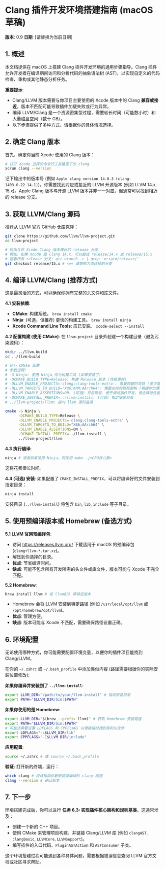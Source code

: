 # Clang 插件开发环境搭建指南 (macOS 草稿)

**版本**: 0.9
**日期**: [请替换为当前日期]

## 1. 概述

本文档提供在 macOS 上搭建 Clang 插件开发环境的通用步骤指导。Clang 插件允许开发者在编译期间访问和分析代码的抽象语法树 (AST)，以实现自定义的代码检查、重构或其他静态分析任务。

**重要提示**:
*   Clang/LLVM 版本需要与你项目主要使用的 Xcode 版本中的 Clang **兼容或接近**。版本不匹配可能导致插件加载失败或行为异常。
*   编译 LLVM/Clang 是一个资源密集型过程，需要较长时间（可能数小时）和大量磁盘空间（数十 GB）。
*   以下步骤提供了多种方式，请根据你的具体情况选择。

## 2. 确定 Clang 版本

首先，确定你当前 Xcode 使用的 Clang 版本：
```bash
# 打开 Xcode 选择的命令行工具路径下的 clang
xcrun clang --version
```
记下输出中的版本号 (例如 `Apple clang version 14.0.3 (clang-1403.0.22.14.1)`)。你需要找到对应或接近的 LLVM 开源版本 (例如 LLVM 14.x, 15.x)。Apple Clang 版本与开源 LLVM 版本并非一一对应，但通常可以找到相近的 release 分支。

## 3. 获取 LLVM/Clang 源码

推荐从 LLVM 官方 GitHub 仓库克隆：
```bash
git clone https://github.com/llvm/llvm-project.git
cd llvm-project

# 检出与你 Xcode Clang 版本接近的 release 分支
# 例如，如果 Xcode 是 Clang 14.x，可以尝试 release/14.x 或 release/15.x
# 查看所有 release 分支: git branch -r | grep 'origin/release/'
git checkout release/15.x # <== 请替换为你选择的分支
```

## 4. 编译 LLVM/Clang (推荐方式)

这是最灵活的方式，可以确保你拥有完整的头文件和库文件。

**4.1 安装依赖**:
*   **CMake**: 构建系统。 `brew install cmake`
*   **Ninja**: (可选，但推荐) 更快的构建工具。 `brew install ninja`
*   **Xcode Command Line Tools**: 应已安装。 `xcode-select --install`

**4.2 配置构建 (使用 CMake)**:
在 `llvm-project` 目录外创建一个构建目录（避免污染源码）：
```bash
mkdir ../llvm-build
cd ../llvm-build

# 运行 CMake 配置
# 参数说明:
# -G Ninja: 使用 Ninja 作为构建工具 (如果安装了)
# -DCMAKE_BUILD_TYPE=Release: 构建 Release 版本 (性能更好)
# -DLLVM_ENABLE_PROJECTS='clang;clang-tools-extra': 需要构建的项目 (至少需要 clang)
# -DLLVM_TARGETS_TO_BUILD="X86;ARM;AArch64": 需要支持的目标架构 (根据你的需求调整，macOS 通常需要 X86 和 AArch64/ARM)
# -DLLVM_ENABLE_ASSERTIONS=ON: (可选) 开启断言，便于调试插件开发，但会降低性能
# -DCMAKE_INSTALL_PREFIX=../llvm-install: (可选) 指定安装目录
# ../llvm-project/llvm: 指向 llvm 源码目录

cmake -G Ninja \
      -DCMAKE_BUILD_TYPE=Release \
      -DLLVM_ENABLE_PROJECTS='clang;clang-tools-extra' \
      -DLLVM_TARGETS_TO_BUILD="X86;AArch64" \
      -DLLVM_ENABLE_ASSERTIONS=ON \
      -DCMAKE_INSTALL_PREFIX=../llvm-install \
      ../llvm-project/llvm
```

**4.3 执行编译**:
```bash
ninja # 或者如果没用 Ninja，则使用 make -j<CPU核心数>
```
这将花费很长时间。

**4.4 (可选) 安装**:
如果配置了 `CMAKE_INSTALL_PREFIX`，可以将编译好的文件安装到指定目录：
```bash
ninja install
```
安装目录 (`../llvm-install`) 将包含 `bin`, `lib`, `include` 等子目录。

## 5. 使用预编译版本或 Homebrew (备选方式)

**5.1 LLVM 官网预编译包**:
*   访问 https://releases.llvm.org/ 下载适用于 macOS 的预编译包 (`clang+llvm-*.tar.xz`)。
*   解压到你选择的目录。
*   **优点**: 节省编译时间。
*   **缺点**: 可能不包含所有开发所需的头文件或库文件，版本可能与 Xcode 不完全匹配。

**5.2 Homebrew**:
```bash
brew install llvm # 或 llvm@15 等特定版本
```
*   Homebrew 会将 LLVM 安装到特定路径 (例如 `/usr/local/opt/llvm` 或 `/opt/homebrew/opt/llvm`)。
*   **优点**: 管理方便。
*   **缺点**: 版本可能与 Xcode 不匹配，需要确保路径设置正确。

## 6. 环境配置

无论使用哪种方式，你可能需要配置环境变量，以便你的插件项目能找到 Clang/LLVM。

在你的 `~/.zshrc` 或 `~/.bash_profile` 中添加类似内容 (路径需要根据你的实际安装位置修改):

**如果你编译并安装到了 `../llvm-install`**:
```bash
export LLVM_DIR="/path/to/your/llvm-install" # 指向安装目录
export PATH="$LLVM_DIR/bin:$PATH"
```

**如果你使用的是 Homebrew**:
```bash
export LLVM_DIR="$(brew --prefix llvm)" # 获取 Homebrew 安装路径
export PATH="$LLVM_DIR/bin:$PATH"
# 可能还需要设置 LDFLAGS 和 CPPFLAGS 以便链接时找到库和头文件
export LDFLAGS="-L$LLVM_DIR/lib"
export CPPFLAGS="-I$LLVM_DIR/include"
```

**应用配置**:
```bash
source ~/.zshrc # 或 source ~/.bash_profile
```

**验证**:
打开新的终端，运行：
```bash
which clang # 应该指向你新安装或编译的 clang 路径
clang --version # 确认版本
```

## 7. 下一步

环境搭建完成后，你可以进行 **任务 6.3: 实现插件核心架构和规则基类**。这通常涉及：
*   创建一个新的 C++ 项目。
*   使用 CMake 来管理项目构建，并链接 Clang/LLVM 库 (例如 `clangAST`, `clangBasic`, `LLVMCore`, `LLVMSupport`)。
*   编写插件的入口代码、`PluginASTAction` 和 `ASTConsumer` 子类。

这个环境搭建过程可能遇到各种具体问题，需要根据错误信息查阅 LLVM 官方文档或社区寻求帮助。 